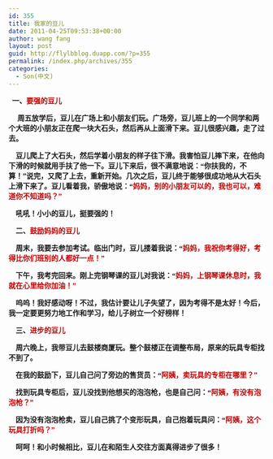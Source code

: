 ```yaml
---
id: 355
title: 我家的豆儿
date: 2011-04-25T09:53:38+00:00
author: wang fang
layout: post
guid: http://flylbblog.duapp.com/?p=355
permalink: /index.php/archives/355
categories:
  - Son(中文)
---
```

<span style="font-family: 楷体_GB2312">  <strong>一、<span style="color: #c00000">要强的豆儿</span></strong></span>

**<span style="font-family: 楷体_GB2312">     周五放学后，豆儿在广场上和小朋友们玩。广场旁，豆儿班上的一个同学和两个大班的小朋友正在爬一块大石头，然后再从上面滑下来。豆儿很感兴趣，走了过去。</span>**

**<span style="font-family: 楷体_GB2312">    豆儿爬上了大石头，然后学着小朋友的样子往下滑。我害怕豆儿摔下来，在他向下滑的时候就用手扶了他一下。豆儿下来后，很不满意地说：“你扶我的，不算！”说完，又爬了上去，重新开始。几次之后，豆儿终于能够很成功地从大石头上滑下来了。豆儿看着我，骄傲地说：“<span style="color: #c00000">妈妈，别的小朋友可以的，我也可以，难道你不知道吗？”</span></span>**

**<span style="font-family: 楷体_GB2312">    吼吼！小小的豆儿，挺要强的！</span>**

**<span style="font-family: 楷体_GB2312">    二、<span style="color: #c00000">鼓励妈妈的豆儿</span></span>**

**<span style="font-family: 楷体_GB2312">    周末，我要去参加考试。临出门时，豆儿搂着我说：“<span style="color: #c00000">妈妈，我祝你考得好，考得比你们班别的人都好一点！”</span></span>**

**<span style="font-family: 楷体_GB2312">    下午，我考完回来。刚上完钢琴课的豆儿对我说：“<span style="color: #c00000">妈妈，上钢琴课休息时，我就在心里给你加油！”</span></span>**

**<span style="font-family: 楷体_GB2312">    呜呜！我好感动呀！不过，我估计要让儿子失望了，因为考得不是太好！今后，我一定要更努力地工作和学习，给儿子树立一个好榜样！</span>**

**<span style="font-family: 楷体_GB2312">    三、<span style="color: #c00000">进步的豆儿</span></span>**

**<span style="font-family: 楷体_GB2312">    周六晚上，我带豆儿去鼓楼商厦玩。整个鼓楼正在调整布局，原来的玩具专柜找不到了。</span>**

**<span style="font-family: 楷体_GB2312">    在我的鼓励下，豆儿自己问了旁边的售货员：“<span style="color: #c00000">阿姨，卖玩具的专柜在哪里？”</span></span>**

**<span style="font-family: 楷体_GB2312">    找到玩具专柜后，豆儿没找到他想买的泡泡枪，也是自己问：“<span style="color: #c00000">阿姨，有没有泡泡枪？”</span></span>**

**<span style="font-family: 楷体_GB2312">    因为没有泡泡枪卖，豆儿自己挑了个变形玩具，自己抱着玩具问：“<span style="color: #c00000">阿姨，这个玩具打折吗？”</span></span>**

**<span style="font-family: 楷体_GB2312">    呵呵！和小时候相比，豆儿在和陌生人交往方面真得进步了很多！</span>**